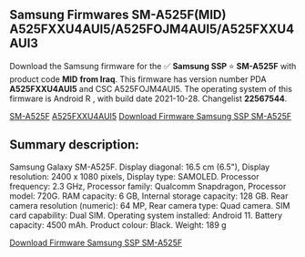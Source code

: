 <h2>Samsung Firmwares SM-A525F(MID) A525FXXU4AUI5/A525FOJM4AUI5/A525FXXU4AUI3</h2>
Download the Samsung firmware for the ✅ <strong>Samsung SSP </strong> ⭐ <strong>SM-A525F</strong> with product code <strong>MID</strong> <strong> from Iraq</strong>. This firmware has version number PDA <strong>A525FXXU4AUI5</strong> and CSC A525FOJM4AUI5. The operating system of this firmware is Android R , with build date 2021-10-28. Changelist <strong>22567544</strong>.


[SM-A525F](https://samfirm.shop/samsung/model/SM-A525F)
[A525FXXU4AUI5](https://samfirm.shop/samsung/pda/A525FXXU4AUI5)
[Download Firmware Samsung SSP SM-A525F](https://samfirm.shop/samsung/firmware/469669)
<h2>Summary description:</h2>
<p>Samsung Galaxy SM-A525F. Display diagonal: 16.5 cm (6.5"), Display resolution: 2400 x 1080 pixels, Display type: SAMOLED. Processor frequency: 2.3 GHz, Processor family: Qualcomm Snapdragon, Processor model: 720G. RAM capacity: 6 GB, Internal storage capacity: 128 GB. Rear camera resolution (numeric): 64 MP, Rear camera type: Quad camera. SIM card capability: Dual SIM. Operating system installed: Android 11. Battery capacity: 4500 mAh. Product colour: Black. Weight: 189 g</p>


[Download Firmware Samsung SSP SM-A525F](https://samfirm.shop/samsung/firmware/469669)
